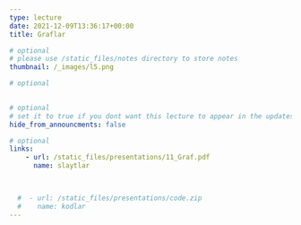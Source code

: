 ```yaml
---
type: lecture
date: 2021-12-09T13:36:17+00:00
title: Graflar

# optional
# please use /static_files/notes directory to store notes
thumbnail: /_images/l5.png

# optional

  
# optional
# set it to true if you dont want this lecture to appear in the updates section
hide_from_announcments: false

# optional
links:
    - url: /static_files/presentations/11_Graf.pdf
      name: slaytlar

      

  #  - url: /static_files/presentations/code.zip
  #    name: kodlar
---
```

<!-- Other additional contents using markdown -->
<!--
**Suggested Readings:**
- [Readings 1](http://example.com)
- [Readings 2](http://example.com)
-->
